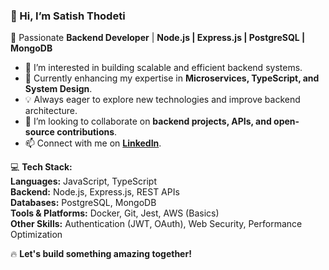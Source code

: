 ### 👋 Hi, I’m Satish Thodeti  
🚀 Passionate **Backend Developer** | **Node.js | Express.js | PostgreSQL | MongoDB**  

- 👀 I’m interested in building scalable and efficient backend systems.  
- 🌱 Currently enhancing my expertise in **Microservices, TypeScript, and System Design**.  
- 💡 Always eager to explore new technologies and improve backend architecture.  
- 💞️ I’m looking to collaborate on **backend projects, APIs, and open-source contributions**.   
- 📫 Connect with me on **[LinkedIn](https://www.linkedin.com/in/satishthodeti/)**.  

💻 **Tech Stack:**  
**Languages:** JavaScript, TypeScript  
**Backend:** Node.js, Express.js, REST APIs  
**Databases:** PostgreSQL, MongoDB  
**Tools & Platforms:** Docker, Git, Jest, AWS (Basics)  
**Other Skills:** Authentication (JWT, OAuth), Web Security, Performance Optimization  

🔥 **Let's build something amazing together!**  
